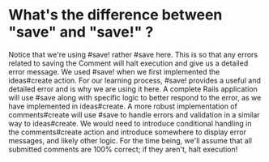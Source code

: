 # What's the difference between "save" and "save!"  ?
Notice that we're using #save! rather #save here. This is so that any errors related to saving the Comment will halt execution and give us a detailed error message. We used #save! when we first implemented the ideas#create action. For our learning process, #save! provides a useful and detailed error and is why we are using it here. A complete Rails application will use  #save along with specific logic to better respond to the error, as we have implemented in  ideas#create.
A more robust implementation of comments#create will use #save to handle errors and validation in a similar way to ideas#create. We would need to introduce conditional handling in the comments#create action and introduce somewhere to display error messages, and likely other logic. For the time being, we'll assume that all submitted comments are 100% correct; if they aren't, halt execution!
